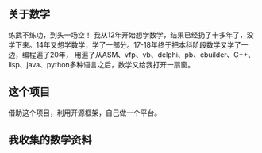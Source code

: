 ## 关于数学
  练武不练功，到头一场空！
  我从12年开始想学数学，结果已经扔了十多年了，没学下来。14年又想学数学，学了一部分。17-18年终于把本科阶段数学又学了一边，编程遍了20年，
  用遍了从ASM、vfp、vb、delphi、pb、cbuilder、C++、lisp、java、python多种语言之后，数学又给我打开一扇窗。
  
## 这个项目
  借助这个项目，利用开源框架，自己做一个平台。
 
## 我收集的数学资料

  
